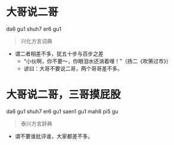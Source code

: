 # 大哥说二哥
da6 gu1 shuh7 er6 gu1
> 兴化方言词典
- 谓二者相差不多，犹五十步与百步之差
  - “小伙啊，你不要～，你眼泪水还淌着哩！”（扬二《吹箫过市》）
  - 谚曰：大哥不要说二哥，两个哥哥差不多。

# 大哥说二哥，三哥摸屁股
da6 gu1 shuh7 er6 gu1 saen1 gu1 mah8 pi5 gu
> 泰兴方言辞典
- 谓不要谁批评谁，大家都差不多。
